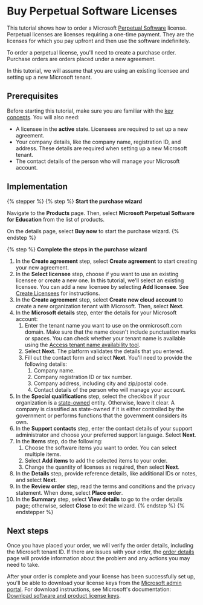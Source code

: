 # Buy Perpetual Software Licenses

This tutorial shows how to order a Microsoft [Perpetual Software](../../perpetual-software/) license. Perpetual licenses are licenses requiring a one-time payment. They are the licenses for which you pay upfront and then use the software indefinitely.&#x20;

To order a perpetual license, you'll need to create a purchase order. Purchase orders are orders placed under a new agreement.&#x20;

In this tutorial, we will assume that you are using an existing licensee and setting up a new Microsoft tenant.

## Prerequisites <a href="#howtoorderamicrosoft365subscriptionforanexistingmicrosofttenant-prerequisites" id="howtoorderamicrosoft365subscriptionforanexistingmicrosofttenant-prerequisites"></a>

Before starting this tutorial, make sure you are familiar with the [key concepts](../../../../marketplace-platform/getting-started/key-concepts.md). You will also need:

* A licensee in the **active** state. Licensees are required to set up a new agreement.&#x20;
* Your company details, like the company name, registration ID, and address. These details are required when setting up a new Microsoft tenant.
* The contact details of the person who will manage your Microsoft account.

## Implementation <a href="#implementation" id="implementation"></a>

{% stepper %}
{% step %}
**Start the purchase wizard**

Navigate to the **Products** page. Then, select **Microsoft Perpetual Software for Education** from the list of products.

On the details page, select **Buy now** to start the purchase wizard.
{% endstep %}

{% step %}
**Complete the steps in the purchase wizard**

1. In the **Create agreement** step, select **Create agreement** to start creating your new agreement.
2. In the **Select licensee** step, choose if you want to use an existing licensee or create a new one. In this tutorial, we'll select an existing licensee. You can add a new licensee by selecting **Add licensee**. See [Create Licensees](../../../../modules-and-features/settings/licensees/create-licensees.md) for instructions.
3. In the **Create agreemen**t step, select **Create new cloud account** to create a new organization tenant with Microsoft. Then, select **Next**.
4. In the **Microsoft details** step, enter the details for your Microsoft account:
   1. Enter the tenant name you want to use on the onmicrosoft.com domain. Make sure that the name doesn't include punctuation marks or spaces. You can check whether your tenant name is available using the [Access tenant name availability tool](https://onmicrosoft.platform.softwareone.com/).
   2. Select **Next**. The platform validates the details that you entered.
   3. Fill out the contact form and select **Next**. You'll need to provide the following details:
      1. Company name.
      2. Company registration ID or tax number.
      3. Company address, including city and zip/postal code.
      4. Contact details of the person who will manage your account.&#x20;
5. In the **Special qualifications** step, select the checkbox if your organization is a [state-owned](https://www.microsoft.com/en-us/legal/compliance/anticorruption/criteria) entity. Otherwise, leave it clear. A company is classified as state-owned if it is either controlled by the government or performs functions that the government considers its own.
6. In the **Support contacts** step, enter the contact details of your support administrator and choose your preferred support language. Select **Next**.
7. In the **Items** step, do the following:
   1. Choose the software items you want to order. You can select multiple items.&#x20;
   2. Select **Add items** to add the selected items to your order.&#x20;
   3. Change the quantity of licenses as required, then select **Next**.
8. In the **Details** step, provide reference details, like additional IDs or notes, and select **Next**.
9. In the **Review order** step, read the terms and conditions and the privacy statement. When done, select **Place order**.
10. In the **Summary** step, select **View details** to go to the order details page; otherwise, select **Close** to exit the wizard.
{% endstep %}
{% endstepper %}

## Next steps <a href="#next-steps" id="next-steps"></a>

Once you have placed your order, we will verify the order details, including the Microsoft tenant ID. If there are issues with your order, the [order details ](../../../../modules-and-features/marketplace/orders/#subscription-details)page will provide information about the problem and any actions you may need to take.

After your order is complete and your license has been successfully set up, you'll be able to download your license keys from the [Microsoft admin portal](https://admin.microsoft.com/). For download instructions, see Microsoft's documentation: [Download software and product license keys](https://learn.microsoft.com/en-us/microsoft-365/admin/setup/download-software-licenses-csp?view=o365-worldwide#download-software-and-product-license-keys).
